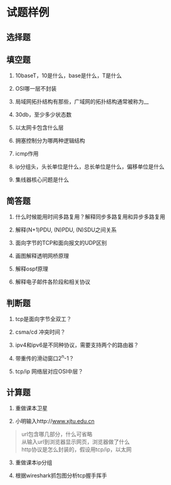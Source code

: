 # 试题样例


## 选择题

## 填空题

1. 10baseT，10是什么，base是什么，T是什么

1. OSI哪一层不封装

1. 局域网拓扑结构有那些，广域网的拓扑结构通常被称为__

1. 30db，至少多少状态数

1. 以太网卡包含什么层

1. 拥塞控制分为哪两种逻辑结构

1. icmp作用

1. ip分组头，头长单位是什么，总长单位是什么，偏移单位是什么

1. 集线器核心问题是什么

## 简答题

1. 什么时候能用时间多路复用？解释同步多路复用和异步多路复用

1. 解释(N+1)PDU, (N)PDU, (N)SDU之间关系

1. 面向字节的TCP和面向报文的UDP区别

1. 画图解释透明网桥原理

1. 解释ospf原理

1. 解释电子邮件各阶段和相关协议

## 判断题

1. tcp是面向字节全双工？

1. csma/cd 冲突时间？

1. ipv4和ipv6是不同种协议，需要支持两个的路由器？

1. 带重传的滑动窗口2<sup>n</sup>-1？

1. tcp/ip 网络层对应OSI中层？


## 计算题

1. 重做课本卫星

1. 小明输入http://www.xjtu.edu.cn

> url包含哪几部分，什么可省略<br>
从输入url到浏览器显示网页，浏览器做了什么<br>
http协议是怎么封装的，假设用tcp/ip，以太网<br>

3. 重做课本ip分组

2. 根据wireshark抓包图分析tcp握手挥手


